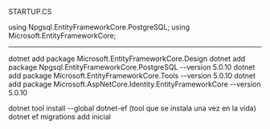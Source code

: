 STARTUP.CS

using Npgsql.EntityFrameworkCore.PostgreSQL;
using Microsoft.EntityFrameworkCore;

**********************************************************

dotnet add package Microsoft.EntityFrameworkCore.Design
dotnet add package Npgsql.EntityFrameworkCore.PostgreSQL --version 5.0.10
dotnet add package Microsoft.EntityFrameworkCore.Tools --version 5.0.10 
dotnet add package Microsoft.AspNetCore.Identity.EntityFrameworkCore --version 5.0.10

dotnet tool install --global dotnet-ef (tool que se instala una vez en la vida)
dotnet ef migrations add inicial